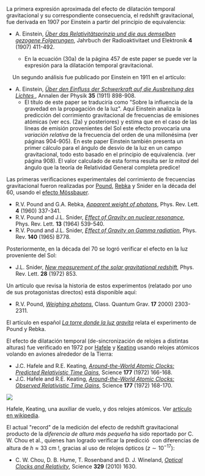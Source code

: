 La primera expresión aproximada del efecto de dilatación temporal gravitacional y su correspondiente consecuencia, el redshift
gravitacional, fue derivada en 1907 por Einstein a partir del principio
de equivalencia:

- A. Einstein, [*Über das Relativitätsprinzip und die aus demselben gezogene Folgerungen*](https://www.fisica.net/relatividade/Einstein/Uber-das-Relativitatsprinzip-und-die-aus-demselben-gezogenen-Folgerungen.pdf), Jahrbuch der Radioaktivitaet und Elektronik **4** (1907) 411-492.

    - En la ecuación (30a) de la página 457 de este paper se puede ver la expresión para la dilatación temporal gravitacional.

    Un segundo análisis fue publicado por Einstein en 1911 en el artículo:

- A. Einstein, [*Über den Einfluss der Schwerkraft auf die Ausbreitung des Lichtes*
](https://myweb.rz.uni-augsburg.de/~eckern/adp/history/einstein-papers/1911_35_898-908.pdf), Annalen der Physik **35** (1911) 898-908.
    - El título de este paper se traduciría como "Sobre la influencia de la gravedad en la propagación de la luz". Aquí Einstein analiza la predicción del corrimiento gravitacional de frecuencias de emisiones atómicas (ver ecs. (2a) y posteriores) y estima que en el caso de las líneas de emisión provenientes del Sol este efecto provocaría una *variación relativa* de la frecuencia del orden de una millonésima (ver páginas 904-905). En este paper Einstein también presenta un primer cálculo para el ángulo de desvío de la luz en un campo gravitacional, todo esto basado en el principio de equivalencia. (ver página 908). El valor calculado de esta forma resulta ser *la mitad* del ángulo que la teoría de Relatividad General completa predice!

Las primeras verificaciones experimentales del corrimiento de frecuencias gravitacional fueron realizadas por [Pound](https://en.wikipedia.org/wiki/Robert_Pound),
[Rebka](https://en.wikipedia.org/wiki/Glen_Rebka) y Snider en la década
del 60, usando el [efecto
Mössbauer](http://es.wikipedia.org/wiki/Efecto_M%C3%B6%C3%9Fbauer).

- R.V. Pound and G.A. Rebka, [*Apparent weight of photons*](https://doi.org/10.1103/PhysRevLett.4.337), Phys. Rev. Lett. **4** (1960) 337-341.
- R.V. Pound and J.L. Snider, [*Effect of Gravity on nuclear resonance*](https://doi.org/10.1103/PhysRevLett.13.539), Phys. Rev. Lett. **13** (1964) 539-540.
- R.V. Pound and J.L. Snider, [*Effect of Gravity on Gamma radiation*](https://doi.org/10.1103/PhysRev.140.B788), Phys. Rev. **140** (1965) B778.

Posteriormente, en la década del 70 se logró verificar el efecto en la luz proveniente del Sol:

- J.L. Snider, [*New measurement of the solar gravitational redshift*](https://doi.org/10.1103/PhysRevLett.28.853), Phys. Rev. Lett. **28** (1972) 853.

Un artículo que revisa la historia de estos experimentos (relatado por uno de sus  protagonistas directos) está disponible aquí:

-   R.V. Pound, [*Weighing photons*](https://doi.org/10.1088/0264-9381/17/12/301), Class. Quantum Grav. **17** 2000) 2303-2311.

El artículo en español [*La torre donde la luz
gravita*](https://ciencianet.com.ar/post/la-torre-donde-la-luz-gravita/) relata el experimento de Pound y Rebka.

El efecto de dilatación temporal (de-sincronización de relojes a
distintas alturas) fue verificado en 1972 por
[Hafele](https://en.wikipedia.org/wiki/Joseph_C._Hafele) y
[Keating](https://en.wikipedia.org/wiki/Richard_E._Keating) usando
relojes atómicos volando en aviones alrededor de la Tierra:

-   J.C. Hafele and R.E. Keating, [*Around-the-World Atomic Clocks: Predicted Relativistic Time Gains*](https://doi.org/10.1126/science.177.4044.166), Science **177** (1972) 166-168.
-   J.C. Hafele and R.E. Keating, [*Around-the-World Atomic Clocks: Observed Relativistic Time Gains*](https://doi.org/10.1126/science.177.4044.168), Science **177** (1972) 168-170.


[![](https://upload.wikimedia.org/wikipedia/en/8/8a/Hafele%E2%80%93Keating_experiment.jpg)](https://upload.wikimedia.org/wikipedia/en/8/8a/Hafele%E2%80%93Keating_experiment.jpg)

Hafele, Keating, una auxiliar de vuelo, y dos relojes atómicos. Ver [artículo en wikipedia](https://en.wikipedia.org/wiki/Hafele-Keating_experiment).

El actual "record" de la medición del efecto de redshift gravitacional producto de la *diferencia de altura más pequeña* ha sido reportado por C. W. Chou et al., quienes han logrado verificar la predicció  con diferencias de altura de $h \approx 33$ cm !, gracias
al uso de relojes ópticos ($z\sim 10^{−17}$):

-   C. W. Chou, D. B. Hume, T. Rosenband and D. J. Wineland, [*Optical Clocks and     Relativity*](https://doi.org/10.1126/science.1192720), Science **329** (2010) 1630.
